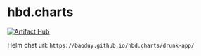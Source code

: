 # hbd.charts
[![Artifact Hub](https://img.shields.io/endpoint?url=https://artifacthub.io/badge/repository/drunk-app)](https://artifacthub.io/packages/search?repo=drunk-app)

Helm chat url: `https://baoduy.github.io/hbd.charts/drunk-app/`